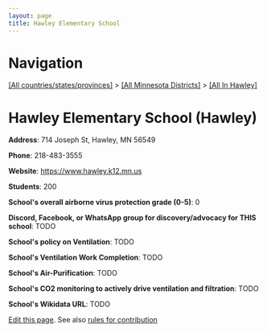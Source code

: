 ```yaml
---
layout: page
title: Hawley Elementary School
---
```

# Navigation

[[All countries/states/provinces]](../../..) > [[All Minnesota Districts]](../..) > [[All In Hawley]](..)

# Hawley Elementary School (Hawley)

**Address**: 714 Joseph St, Hawley, MN 56549

**Phone**: 218-483-3555

**Website**: <https://www.hawley.k12.mn.us>

**Students**: 200

**School's overall airborne virus protection grade (0-5)**: 0

**Discord, Facebook, or WhatsApp group for discovery/advocacy for THIS school**: TODO

**School's policy on Ventilation**: TODO

**School's Ventilation Work Completion**: TODO

**School's Air-Purification**: TODO

**School's CO2 monitoring to actively drive ventilation and filtration**: TODO

**School's Wikidata URL**: TODO


[Edit this page](https://github.com/ventilate-schools/MN/edit/main/./Hawley/Hawley_Elementary_School.md). See also [rules for contribution](../../../contribution-rules/)